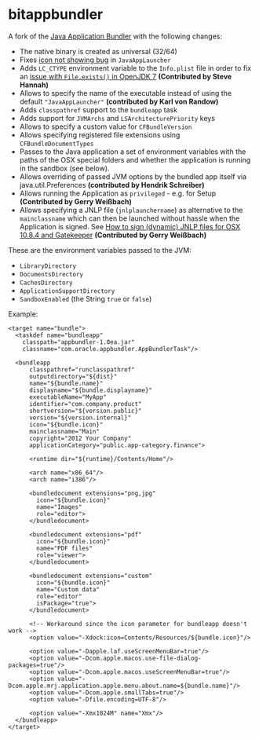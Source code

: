 bitappbundler
=============

A fork of the [Java Application Bundler](https://svn.java.net/svn/appbundler~svn) 
with the following changes:

- The native binary is created as universal (32/64)
- Fixes [icon not showing bug](http://bugs.sun.com/bugdatabase/view_bug.do?bug_id=7159381) in `JavaAppLauncher`
- Adds `LC_CTYPE` environment variable to the `Info.plist` file in order to fix an [issue with `File.exists()` in OpenJDK 7](http://java.net/jira/browse/MACOSX_PORT-165)  **(Contributed by Steve Hannah)**
- Allows to specify the name of the executable instead of using the default `"JavaAppLauncher"` **(contributed by Karl von Randow)**
- Adds `classpathref` support to the `bundleapp` task
- Adds support for `JVMArchs` and `LSArchitecturePriority` keys
- Allows to specify a custom value for `CFBundleVersion` 
- Allows specifying registered file extensions using `CFBundleDocumentTypes`
- Passes to the Java application a set of environment variables with the paths of
  the OSX special folders and whether the application is running in the
  sandbox (see below).
- Allows overriding of passed JVM options by the bundled app itself via java.util.Preferences **(contributed by Hendrik Schreiber)**
- Allows running the Application as `privileged` - e.g. for Setup **(Contributed by Gerry Weißbach)**
- Allows specifying a JNLP file (`jnlplaunchername`) as alternative to the `mainclassname` which can then be launched without hassle when the Application is signed. See [How to sign (dynamic) JNLP files for OSX 10.8.4 and Gatekeeper](http://stackoverflow.com/questions/16958130/how-to-sign-dynamic-jnlp-files-for-osx-10-8-4-and-gatekeeper) **(Contributed by Gerry Weißbach)**

These are the environment variables passed to the JVM:

- `LibraryDirectory`
- `DocumentsDirectory`
- `CachesDirectory`
- `ApplicationSupportDirectory`
- `SandboxEnabled` (the String `true` or `false`)


Example:

    <target name="bundle">
      <taskdef name="bundleapp" 
        classpath="appbundler-1.0ea.jar"
        classname="com.oracle.appbundler.AppBundlerTask"/>

      <bundleapp 
          classpathref="runclasspathref"
          outputdirectory="${dist}"
          name="${bundle.name}"
          displayname="${bundle.displayname}"
          executableName="MyApp"
          identifier="com.company.product"
          shortversion="${version.public}"
          version="${version.internal}"
          icon="${bundle.icon}"
          mainclassname="Main"
          copyright="2012 Your Company"
          applicationCategory="public.app-category.finance">
          
          <runtime dir="${runtime}/Contents/Home"/>

          <arch name="x86_64"/>
          <arch name="i386"/>

          <bundledocument extensions="png,jpg"
            icon="${bundle.icon}"
            name="Images"
            role="editor">
          </bundledocument> 

          <bundledocument extensions="pdf"
            icon="${bundle.icon}"
            name="PDF files"
            role="viewer">
          </bundledocument>

          <bundledocument extensions="custom"
            icon="${bundle.icon}"
            name="Custom data"
            role="editor"
            isPackage="true">
          </bundledocument>

          <!-- Workaround since the icon parameter for bundleapp doesn't work -->
          <option value="-Xdock:icon=Contents/Resources/${bundle.icon}"/>

          <option value="-Dapple.laf.useScreenMenuBar=true"/>
          <option value="-Dcom.apple.macos.use-file-dialog-packages=true"/>
          <option value="-Dcom.apple.macos.useScreenMenuBar=true"/>
          <option value="-Dcom.apple.mrj.application.apple.menu.about.name=${bundle.name}"/>
          <option value="-Dcom.apple.smallTabs=true"/>
          <option value="-Dfile.encoding=UTF-8"/>

          <option value="-Xmx1024M" name="Xmx"/>
      </bundleapp>
    </target>
